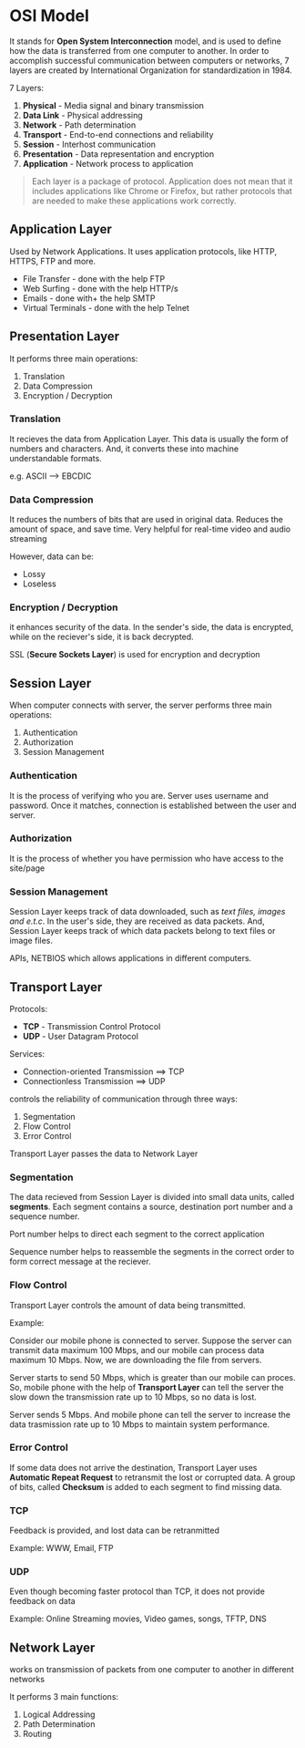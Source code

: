 # OSI Model

It stands for **Open System Interconnection** model, and is used to define how the data is transferred from one computer to another. In order to accomplish successful communication between computers or networks, 7 layers are created by International Organization for standardization in 1984. 

7 Layers:

1. **Physical** - Media signal and binary transmission
2. **Data Link** - Physical addressing
3. **Network** - Path determination
4. **Transport** - End-to-end connections and reliability
5. **Session** - Interhost communication
6. **Presentation** - Data representation and encryption
7. **Application** - Network process to application

> Each layer is a package of protocol. Application does not mean that it includes applications like Chrome or Firefox, but rather protocols that are needed to make these applications work correctly.


## Application Layer

Used by Network Applications. It uses application protocols, like HTTP, HTTPS, FTP and more.

- File Transfer - done with the help FTP
- Web Surfing - done with the help HTTP/s
- Emails - done with+ the help SMTP
- Virtual Terminals - done with the help Telnet


## Presentation Layer

It performs three main operations:

1. Translation
2. Data Compression
3. Encryption / Decryption

### Translation

It recieves the data from Application Layer. This data is usually the form of numbers and characters. And, it converts these into machine understandable formats.

e.g. ASCII --> EBCDIC

### Data Compression

It reduces the numbers of bits that are used in original data.
Reduces the amount of space, and save time. Very helpful for real-time video and audio streaming

However, data can be:

- Lossy
- Loseless


### Encryption / Decryption

it enhances security of the data. In the sender's side, the data is encrypted, while on the reciever's side, it is back decrypted.

SSL (**Secure Sockets Layer**) is used for encryption and decryption

## Session Layer

When computer connects with server, the server performs three main operations:

1. Authentication
2. Authorization
3. Session Management

### Authentication

It is the process of verifying who you are. Server uses username and password. Once it matches, connection is established between the user and server.

### Authorization

It is the process of whether you have permission who have access to the site/page

### Session Management

Session Layer keeps track of data downloaded, such as *text files, images and e.t.c*. In the user's side, they are received as data packets. And, Session Layer keeps track of which data packets belong to text files or image files.

APIs, NETBIOS which allows applications in different computers.


## Transport Layer

Protocols:

- **TCP** - Transmission Control Protocol
- **UDP** - User Datagram Protocol


Services:

- Connection-oriented Transmission ==> TCP
- Connectionless Transmission ==> UDP

controls the reliability of communication through three ways:

1. Segmentation
2. Flow Control
3. Error Control

Transport Layer passes the data to Network Layer

### Segmentation

The data recieved from Session Layer is divided into small data units, called **segments**. Each segment contains a source, destination port number and a sequence number. 

Port number helps to direct each segment to the correct application

Sequence number helps to reassemble the segments in the correct order to form correct message at the reciever.

### Flow Control

Transport Layer controls the amount of data being transmitted. 

Example: 

Consider our mobile phone is connected to server. Suppose the server can transmit data maximum 100 Mbps, and our mobile can process data maximum 10 Mbps. Now, we are downloading the file from servers. 

Server starts to send 50 Mbps, which is greater than our mobile can proces. So, mobile phone with the help of **Transport Layer** can tell the server the slow down the transmission rate up to 10 Mbps, so no data is lost.

Server sends 5 Mbps. And mobile phone can tell the server to increase the data trasmission rate up to 10 Mbps to maintain system performance.

### Error Control

If some data does not arrive the destination, Transport Layer uses **Automatic Repeat Request** to retransmit the lost or corrupted data. A group of bits, called **Checksum** is added to each segment to find missing data.


### TCP

Feedback is provided, and lost data can be retranmitted

Example: WWW, Email, FTP

### UDP

Even though becoming faster protocol than TCP, it does not provide feedback on data

Example: Online Streaming movies, Video games, songs, TFTP, DNS


## Network Layer

works on transmission of packets from one computer to another in different networks

It performs 3 main functions:

1. Logical Addressing
2. Path Determination
3. Routing


